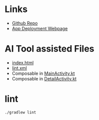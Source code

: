 # Links 
- [Github Repo](https://github.com/kevglatt/uek-mobile-app-project)
- [App Deployment Webpage](https://kevglatt.github.io/uek-mobile-app-project/)

# AI Tool assisted Files
- [index.html](/docs/index.html)
- [lint.xml](/app/src/main/res/xml/lint.xml)
- Composable in [MainActivity.kt](/app/src/main/java/ch/zli/project_d_lay/MainActivity.kt)
- Composable in [DetailActivity.kt](/app/src/main/java/ch/zli/project_d_lay/DetailActivity.kt)

# lint

```bash
./gradlew lint
```